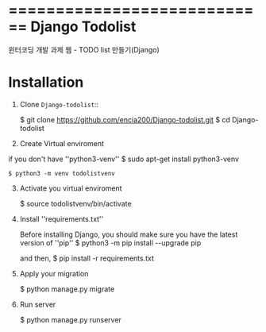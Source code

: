 ============================
Django Todolist
============================
윈터코딩 개발 과제 웹 - TODO list 만들기(Django)

Installation
============

1. Clone ``Django-todolist``::

    $ git clone https://github.com/encia200/Django-todolist.git
    $ cd Django-todolist

2. Create Virtual enviroment

if you don't have ''python3-venv''
    $ sudo apt-get install python3-venv
    
    $ python3 -m venv todolistvenv
    
3. Activate you virtual enviroment
    
    $ source todolistvenv/bin/activate

4. Install ''requirements.txt''

    Before installing Django, you should make sure you have the latest version of ''pip''
    $ python3 -m pip install --upgrade pip
    
    and then,
    $ pip install -r requirements.txt
    
5. Apply your migration

    $ python manage.py migrate

5. Run server

    $ python manage.py runserver
